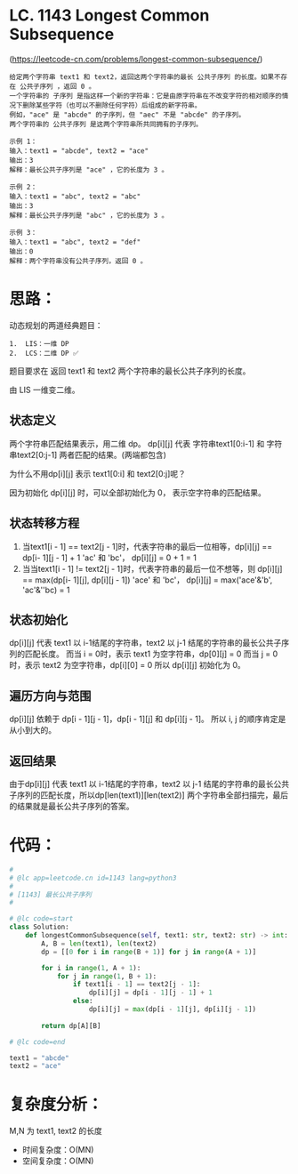 LC. 1143 Longest Common Subsequence
====

(https://leetcode-cn.com/problems/longest-common-subsequence/)

    给定两个字符串 text1 和 text2，返回这两个字符串的最长 公共子序列 的长度。如果不存在 公共子序列 ，返回 0 。
    一个字符串的 子序列 是指这样一个新的字符串：它是由原字符串在不改变字符的相对顺序的情况下删除某些字符（也可以不删除任何字符）后组成的新字符串。
    例如，"ace" 是 "abcde" 的子序列，但 "aec" 不是 "abcde" 的子序列。
    两个字符串的 公共子序列 是这两个字符串所共同拥有的子序列。

    示例 1：
    输入：text1 = "abcde", text2 = "ace" 
    输出：3  
    解释：最长公共子序列是 "ace" ，它的长度为 3 。

    示例 2：
    输入：text1 = "abc", text2 = "abc"
    输出：3
    解释：最长公共子序列是 "abc" ，它的长度为 3 。

    示例 3：
    输入：text1 = "abc", text2 = "def"
    输出：0
    解释：两个字符串没有公共子序列，返回 0 。

思路：
====

动态规划的两道经典题目：

    1.  LIS：一维 DP
    2.  LCS：二维 DP ✅

题目要求在 返回 text1 和 text2 两个字符串的最长公共子序列的长度。

由 LIS 一维变二维。

## 状态定义
两个字符串匹配结果表示，用二维 dp。
dp[i][j] 代表 字符串text1[0:i-1] 和 字符串text2[0:j-1] 两者匹配的结果。(两端都包含)

为什么不用dp[i][j] 表示 text1[0:i] 和 text2[0:j]呢？

因为初始化 dp[i][j] 时，可以全部初始化为 0， 表示空字符串的匹配结果。

## 状态转移方程
1.  当text1[i - 1] == text2[j - 1]时，代表字符串的最后一位相等，dp[i][j] == dp[i- 1][j - 1] + 1
    'ac' 和 'bc'， dp[i][j] = 0 + 1 = 1
2. 当当text1[i - 1] != text2[j - 1]时，代表字符串的最后一位不想等，则 dp[i][j] == max(dp[i- 1][j], dp[i][j - 1])
    'ace' 和 'bc'， dp[i][j] = max('ace'&'b', 'ac'&''bc) = 1

## 状态初始化
dp[i][j] 代表 text1 以 i-1结尾的字符串，text2 以 j-1 结尾的字符串的最长公共子序列的匹配长度。
而当 i = 0时，表示 text1 为空字符串，dp[0][j] = 0
而当 j = 0时，表示 text2 为空字符串，dp[i][0] = 0
所以 dp[i][j] 初始化为 0。

## 遍历方向与范围
dp[i][j] 依赖于 dp[i - 1][j - 1]，dp[i - 1][j] 和 dp[i][j - 1]。
所以 i, j 的顺序肯定是从小到大的。

## 返回结果
由于dp[i][j] 代表 text1 以 i-1结尾的字符串，text2 以 j-1 结尾的字符串的最长公共子序列的匹配长度，所以dp[len(text1)][len(text2)] 两个字符串全部扫描完，最后的结果就是最长公共子序列的答案。

代码：
====

```python
#
# @lc app=leetcode.cn id=1143 lang=python3
#
# [1143] 最长公共子序列
#

# @lc code=start
class Solution:
    def longestCommonSubsequence(self, text1: str, text2: str) -> int:
        A, B = len(text1), len(text2)
        dp = [[0 for i in range(B + 1)] for j in range(A + 1)]

        for i in range(1, A + 1):
            for j in range(1, B + 1):
                if text1[i - 1] == text2[j - 1]:
                    dp[i][j] = dp[i - 1][j - 1] + 1
                else:
                    dp[i][j] = max(dp[i - 1][j], dp[i][j - 1])
                
        return dp[A][B]

# @lc code=end

text1 = "abcde"
text2 = "ace" 
```

复杂度分析：
====
M,N 为 text1, text2 的长度
- 时间复杂度：O(MN)
- 空间复杂度：O(MN)

